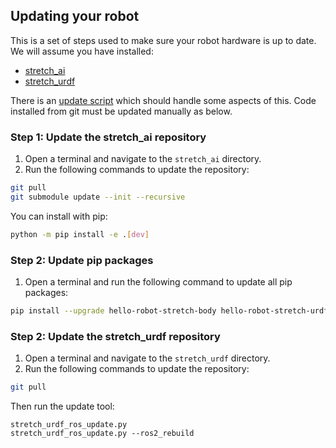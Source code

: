 ## Updating your robot

This is a set of steps used to make sure your robot hardware is up to date. We will assume you have installed:

- [stretch_ai](https://github.com/hello-robot/stretch_ai/)
- [stretch_urdf](https://github.com/hello-robot/stretch_urdf/)

There is an [update script](scripts.update.sh) which should handle some aspects of this. Code installed from git must be updated manually as below.

### Step 1: Update the stretch_ai repository

1. Open a terminal and navigate to the `stretch_ai` directory.
1. Run the following commands to update the repository:

```bash
git pull
git submodule update --init --recursive
```

You can install with pip:

```bash
python -m pip install -e .[dev]
```

### Step 2: Update pip packages

1. Open a terminal and run the following command to update all pip packages:

```bash
pip install --upgrade hello-robot-stretch-body hello-robot-stretch-urdf
```

### Step 2: Update the stretch_urdf repository

1. Open a terminal and navigate to the `stretch_urdf` directory.
1. Run the following commands to update the repository:

```bash
git pull
```

Then run the update tool:

```
stretch_urdf_ros_update.py
stretch_urdf_ros_update.py --ros2_rebuild
```
